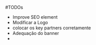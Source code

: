 #TODOs

- Improve SEO element
- Modificar a Logo
- colocar os key partners corretamente
- Adequação do banner
-
